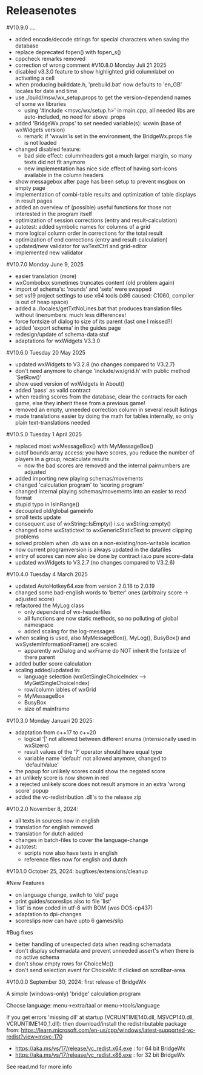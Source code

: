 # Releasenotes

#V10.9.0  ....
 - added encode/decode strings for special characters when saving the database
 - replace deprecated fopen() with fopen_s()
 - cppcheck remarks removed
 - correction of wrong comment
#V10.8.0  Monday Juli 21 2025
 - disabled v3.3.0 feature to show highlighted grid columnlabel on activating a cell
 - when producing builddate.h, 'prebuild.bat' now defaults to 'en_GB' locales for date and time
 - use ./build/msw/wx_setup.props to get the version-dependend names of some wx libraries
   - using '#include <msvc/wx/setup.h>' in main.cpp, all needed libs are auto-included, no need for above .props
 - added 'BridgeWx.props' to set needed variable(s): wxwin (base of wxWidgets version)
   - remark: if 'wxwin'is set in the environment, the BridgeWx.props file is not loaded
 - changed disabled feature: 
   - bad side effect: columnheaders got a much larger margin, so many texts did not fit anymore
   - new implementation has nice side effect of having sort-icons available in the column headers
 - show messagebox after page has been setup to prevent msgbox on empty page
 - implementation of combi-table results and optimization of table displays in result pages
 - added an overview of (possible) useful functions for those not interested in the program itself
 - optimization of session corrections (entry and result-calculation)
 - autotest: added symbolic names for columns of a grid
 - more logical column order in corrections for the total result
 - optimization of end corrections (entry and result-calculation)
 - updated/new validator for wxTextCtrl and grid-editor
 - implemented new validator


#V10.7.0  Monday June 9, 2025
 - easier translation (more)
 - wxCombobox sometimes truncates content (old problem again)
 - import of schema's: 'rounds' and 'sets' were swapped
 - set vs19 project settings to use x64 tools (x86 caused: C1060, compiler is out of heap space)
 - added a ./locales/getTxtNoLines.bat that produces translation files without linenumbers: much less differences!
 - force fontsize of dialog to size of its parent (last one I missed?)
 - added 'export schema' in the guides page
 - redesign/update of schema-data stuf
 - adaptations for wxWidgets V3.3.0


#V10.6.0  Tuesday 20 May 2025
 - updated wxWidgets to V3.2.8 (no changes compared to V3.2.7)
 - don't need anymore to change 'include/wx/grid.h' with public method 'SetRow()'
 - show used version of wxWidgets in About()
 - added 'pass' as valid contract
 - when reading scores from the database, clear the contracts for each game, else they inherit these from a previous game!
 - removed an empty, unneeded correction column in several result listings
 - made translations easier by doing the math for tables internally, so only plain text-translations needed

#V10.5.0  Tuesday 1 April 2025
 - replaced most wxMessageBox() with MyMessageBox()
 - outof bounds array access: you have scores, you reduce the number of players in a group, recalculate results
   - now the bad scores are removed and the internal pairnumbers are adjusted
 - added importing new playing schemas/movements
 - changed 'calculation program' to 'scoring program'
 - changed internal playing schemas/movements into an easier to read format
 - stupid typo in IsInRange()
 - decoupled old/global gameinfo
 - small texts update
 - consequent use of wxString::IsEmpty() i.s.o wxString::empty()
 - changed some wxStatictext to wxGenericStaticText to prevent clipping problems
 - solved problem when .db was on a non-existing/non-writable location
 - now current programversion is always updated in the datafiles
 - entry of scores can now also be done by contract i.s.o pure score-data
 - updated wxWidgets to V3.2.7 (no changes compared to V3.2.6)

#V10.4.0 Tuesday 4 March 2025
 - updated AutoHotkey64.exe from version 2.0.18 to 2.0.19
 - changed some bad-english words to 'better' ones (arbitrairy score -> adjusted score)
 - refactored the MyLog class
   - only dependend of wx-headerfiles
   - all functions are now static methods, so no polluting of global namespace
   - added scaling for the log-messages
 - when scaling is used, also MyMessageBox(), MyLog(), BusyBox() and wxSystemInformationFrame() are scaled
   - apparently wxDialog and wxFrame do NOT inherit the fontsize of there parent
 - added butler score calculation
 - scaling added/updated in:
   - language selection (wxGetSingleChoiceIndex --> MyGetSingleChoiceIndex)
   - row/column lables of wxGrid
   - MyMessageBox
   - BusyBox
   - size of mainframe

#V10.3.0  Monday Januari 20 2025:
 - adaptation from c++17 to c++20
   - logical '|' not allowed between different enums (intensionally used in wxSizers)
   - result values of the '?' operator should have equal type
   - variable name 'default' not allowed anymore, changed to 'defaultValue'
 - the popup for unlikely scores could show the negated score
 - an unlikely score is now shown in red
 - a rejected unlikely score does not result anymore in an extra 'wrong score' popup
 - added the vc-redistribution .dll's to the release zip

#V10.2.0  November 8, 2024:
- all texts in sources now in english
- translation for english removed
- translation for dutch added
- changes in batch-files to cover the language-change
- autotest:
  - scripts now also have texts in english
  - reference files now for english and dutch

#V10.1.0  October 25, 2024: bugfixes/extensions/cleanup

#New Features
- on language change, switch to 'old' page
- print guides/scoreslips also to file 'list'
- 'list' is now coded in utf-8 with BOM (was DOS-cp437)
- adaptation to dpi-changes
- scoreslips now can have upto 6 games/slip

#Bug fixes
- better handling of unexpected data when reading schemadata
- don't display schemadata and prevent unneeded assert's when there is no active schema
- don't show empty rows for ChoiceMc()
- don't send selection event for ChoiceMc if clicked on scrollbar-area 


#V10.0.0  September 30, 2024: first release of BridgeWx

A simple (windows-only) 'bridge' calculation program

Choose language: menu->extra/taal or menu->tools/language

If you get errors 'missing dll' at startup (VCRUNTIME140.dll, MSVCP140.dll, VCRUNTIME140_1.dll): then download/install the redistributable package from: https://learn.microsoft.com/en-us/cpp/windows/latest-supported-vc-redist?view=msvc-170

 - https://aka.ms/vs/17/release/vc_redist.x64.exe   : for 64 bit BridgeWx
 - https://aka.ms/vs/17/release/vc_redist.x86.exe   : for 32 bit BridgeWx

See read.md for more info
